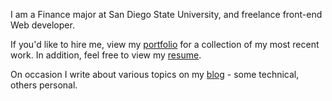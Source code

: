 I am a Finance major at San Diego State University, and freelance front-end Web developer.

If you'd like to hire me, view my [portfolio](/portfolio) for a collection of my most recent work. In addition, feel free to view my <a href="https://www.dropbox.com/s/n1jt3ilt9i4rs2j/Resume.docx?dl=0" target="_blank">resume</a>.

On occasion I write about various topics on my [blog](/blog) - some technical, others personal.
